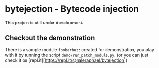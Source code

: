# bytejection - Bytecode injection
This project is still under development.

## Checkout the demonstration
There is a sample module `foobarbuzz` created for demonstration, you play with it by running the script `demo/run_patch_module.py`. (or you can just check it on [repl.it][https://repl.it/@naleraphael/bytejection])
